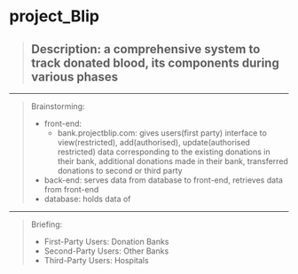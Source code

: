 # project_Blip
> ## Description: a comprehensive system to track donated blood, its components during various phases
***
> Brainstorming:
> - front-end: 
>   - bank.projectblip.com: gives users(first party) interface to view(restricted), add(authorised), update(authorised restricted) data corresponding to the existing donations in their bank, additional donations made in their bank, transferred donations to second or third party 
> - back-end: serves data from database to front-end, retrieves data from front-end
> - database: holds data of
***
> Briefing: 
> - First-Party Users: Donation Banks
> - Second-Party Users: Other Banks
> - Third-Party Users: Hospitals

